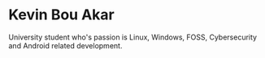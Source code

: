 <h1 class="title">Kevin Bou Akar</h1>
<p>University student who's passion is Linux, Windows, FOSS, Cybersecurity and Android related development.</p>
